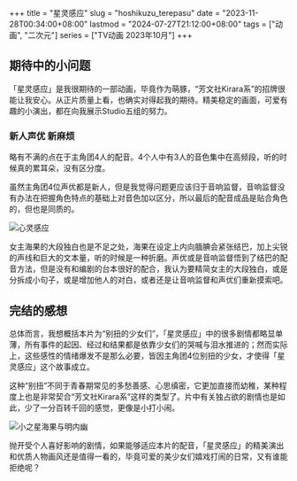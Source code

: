 +++
title = "星灵感应"
slug = "hoshikuzu_terepasu"
date = "2023-11-28T00:34:00+08:00"
lastmod = "2024-07-27T21:12:00+08:00"
tags = ["动画", "二次元"]
series = ["TV动画 2023年10月"]
+++
## 期待中的小问题
「星灵感应」是我很期待的一部动画，毕竟作为萌豚，“芳文社Kirara系”的招牌很能让我安心。从正片质量上看，也确实对得起我的期待。精美稳定的画面，可爱有趣的小演出，都在向我展示Studio五组的努力。

### 新人声优 新麻烦
略有不满的点在于主角团4人的配音。4个人中有3人的音色集中在高频段，听的时候真的累耳朵，没有区分度。

虽然主角团4位声优都是新人，但是我觉得问题更应该归于音响监督，音响监督没有办法在把握角色特点的基础上对音色加以区分，所以最后的配音成品是贴合角色的，但也是同质的。

![心灵感应](01.avif "心灵感应")

女主海果的大段独白也是不足之处，海果在设定上内向腼腆会紧张结巴，加上尖锐的声线和巨大的文本量，听的时候是一种折磨。声优或是音响监督悟到了结巴的配音方法，但是没有和编剧的台本很好的配合，我认为要精简女主的大段独白，或是分拆成小句子，或是增加他人的对白，或者还是让音响监督和声优们重新摸索吧。

## 完结的感想
总体而言，我想概括本片为“别扭的少女们”，「星灵感应」中的很多剧情都略显单薄，所有事件的起因、经过和结果都是依靠少女们的哭喊与泪水推进的；然而实际上，这些感性的情绪爆发不是那么必要，皆因主角团4位别扭的少女，才使得「星灵感应」这个故事成立。

这种“别扭”不同于青春期常见的多愁善感、心思缜密，它更加直接而幼稚，某种程度上也是非常契合“芳文社Kirara系”这样的类型了。片中有关独占欲的剧情也是如此，少了一分百转千回的感觉，更像是小打小闹。

![小之星海果与明内幽](02.avif "小之星海果与明内幽")

抛开受个人喜好影响的剧情，如果能够适应本片的配音，「星灵感应」的精美演出和优质人物画风还是值得一看的，毕竟可爱的美少女们嬉戏打闹的日常，又有谁能拒绝呢？